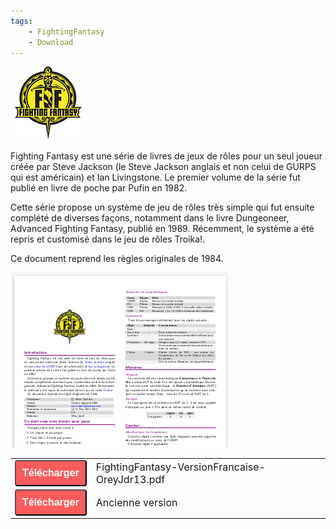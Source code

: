 ```yaml
---
tags:
    - FightingFantasy
    - Download
---
```


![ff](../images/fighting-fantasy/logo.png)

Fighting Fantasy est une série de livres de jeux de rôles pour un seul joueur créée par Steve Jackson (le Steve Jackson anglais et non celui de GURPS qui est américain) et Ian Livingstone. Le premier volume de la série fut publié en livre de poche par Pufin en 1982.

Cette série propose un système de jeu de rôles très simple qui fut ensuite complété de diverses façons, notamment dans le livre Dungeoneer, Advanced Fighting Fantasy, publié en 1989. Récemment, le système a été repris et customisé dans le jeu de rôles Troika!.

Ce document reprend les règles originales de 1984.

![header](../images/fighting-fantasy/proj.png)

<table>
<tr>
<td><button type="submit" style="font-size:16px;border-radius: 4px;font-weight: bold;background:#fa5c5c;color:white;padding:10px" onclick="window.location.href='../../files/fighting-fantasy/FightingFantasy-VersionFrancaise-OreyJdr13.pdf';">Télécharger</button></td>
<td style="font-size:16px">FightingFantasy-VersionFrancaise-OreyJdr13.pdf</td>
</tr>
<tr>
<td><button type="submit" style="font-size:16px;border-radius: 4px;font-weight: bold;background:#fa5c5c;color:white;padding:10px" onclick="window.location.href='../../files/fighting-fantasy/FightingFantasy-VersionFrancaise-OreyJdr03.pdf';">Télécharger</button></td>
<td style="font-size:16px">Ancienne version</td>
</tr>
</table>



